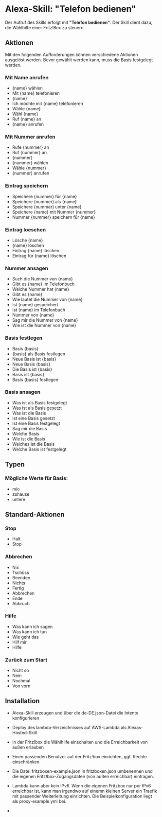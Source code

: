 # Alexa-Skill: "Telefon bedienen"

Der Aufruf des Skills erfolgt mit **"Telefon bedienen"**. 
Der Skill dient dazu, die Wählhilfe einer Fritz!Box zu steuern.

## Aktionen

Mit den folgenden Aufforderungen können verschiedene Aktionen ausgelöst werden. Bevor gewählt werden kann, 
muss die Basis festgelegt werden.

### Mit Name anrufen
* {name} wählen
* Mit {name} telefonieren
* {name}
* Ich möchte mit {name} telefonieren
* Wähle {name}
* Wähl {name}
* Ruf {name} an
* {name} anrufen

### Mit Nummer anrufen
* Rufe {nummer} an
* Ruf {nummer} an
* {nummer}
* {nummer} wählen
* Wähle {nummer}
* {nummer} anrufen

### Eintrag speichern
* Speichere {nummer} für {name}
* Speichere {nummer} als {name}
* Speichere {nummer} unter {name}
* Speichere {name} mit Nummer {nummer}
* Nummer {nummer} speichern für {name}

### Eintrag loeschen
* Lösche {name}
* {name} löschen
* Eintrag {name} löschen
* Eintrag für {name} löschen

### Nummer ansagen
* Such die Nummer von {name}
* Gibt es {name} im Telefonbuch
* Welche Nummer hat {name}
* Gibt es {name}
* Wie lautet die Nummer von {name}
* Ist {name} gespeichert
* Ist {name} im Telefonbuch
* Nummer von {name}
* Sag mir die Nummer von {name}
* Wie ist die Nummer von {name}

### Basis festlegen
* Basis {basis}
* {basis} als Basis festlegen
* Neue Basis ist {basis}
* Neue Basis {basis}
* Die Basis ist {basis}
* Basis ist {basis}
* Basis {basis} festlegen

### Basis ansagen
* Was ist als Basis festgelegt
* Was ist als Basis gesetzt
* Was ist die Basis
* Ist eine Basis gesetzt
* Ist eine Basis festgelegt
* Sag mir die Basis
* Welche Basis
* Wie ist die Basis
* Welches ist die Basis
* Welche Basis ist festgelegt

## Typen

### Mögliche Werte für Basis:
* mio
* zuhause
* untere

## Standard-Aktionen

### Stop
* Halt
* Stop

### Abbrechen
* Nix
* Tschüss
* Beenden
* Nichts
* Fertig
* Abbrechen
* Ende
* Abbruch

### Hilfe
* Was kann ich sagen
* Was kann ich tun
* Wie geht das
* Hilf mir
* Hilfe

### Zurück zum Start
* Nicht so
* Nein
* Nochmal
* Von vorn


## Installation ##

* Alexa-Skill erzeugen und über die de-DE.json-Datei die Intents konfigurieren
* Deploy des lambda-Verzeichnisses auf AWS-Lambda als Alexas-Hosted-Skill
* In der Fritz!box die Wählhilfe einschalten und die Erreichbarkeit von außen erlauben
* Einen passenden Benutzer auf der Fritz!box einrichten, ggf. Rechte einschränken 
* Die Datei fritzboxen-example.json in fritzboxen.json umbenennen und die eigenen Fritz!box-Zugangsdaten (von außen erreichbar) eintragen.


* Lambda kann aber kein IPv6. Wenn die eigenen Fritzbox nur per IPv6 erreichbar ist, kann man irgendwo auf einemn kleinen Server ein Traefik mit passender Weiterleitung 
einrichten. Die Beispielkonfiguration liegt als proxy-example.yml bei.
* 